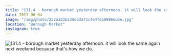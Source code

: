 ```yaml
---
title: "131.4 - borough market yesterday afternoon. it will look the same again next weekend because that's how we do."
date: 2017-06-04
image: "/img/photo/252a1d3b535cdda73c4e4fd589866d3e.jpg"
location: "Borough Market"
instagram: true
---
```


![131.4 - borough market yesterday afternoon. it will look the same again next weekend because that's how we do.](/img/photo/252a1d3b535cdda73c4e4fd589866d3e.jpg)
